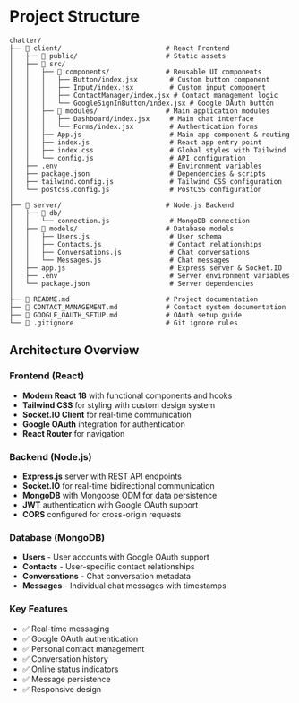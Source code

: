 # Project Structure

```
chatter/
├── 📁 client/                          # React Frontend
│   ├── 📁 public/                      # Static assets
│   ├── 📁 src/
│   │   ├── 📁 components/              # Reusable UI components
│   │   │   ├── Button/index.jsx        # Custom button component
│   │   │   ├── Input/index.jsx         # Custom input component
│   │   │   ├── ContactManager/index.jsx # Contact management logic
│   │   │   └── GoogleSignInButton/index.jsx # Google OAuth button
│   │   ├── 📁 modules/                 # Main application modules
│   │   │   ├── Dashboard/index.jsx     # Main chat interface
│   │   │   └── Forms/index.jsx         # Authentication forms
│   │   ├── App.js                      # Main app component & routing
│   │   ├── index.js                    # React app entry point
│   │   ├── index.css                   # Global styles with Tailwind
│   │   └── config.js                   # API configuration
│   ├── .env                            # Environment variables
│   ├── package.json                    # Dependencies & scripts
│   ├── tailwind.config.js              # Tailwind CSS configuration
│   └── postcss.config.js               # PostCSS configuration
│
├── 📁 server/                          # Node.js Backend
│   ├── 📁 db/
│   │   └── connection.js               # MongoDB connection
│   ├── 📁 models/                      # Database models
│   │   ├── Users.js                    # User schema
│   │   ├── Contacts.js                 # Contact relationships
│   │   ├── Conversations.js            # Chat conversations
│   │   └── Messages.js                 # Chat messages
│   ├── app.js                          # Express server & Socket.IO
│   ├── .env                            # Server environment variables
│   └── package.json                    # Server dependencies
│
├── 📄 README.md                        # Project documentation
├── 📄 CONTACT_MANAGEMENT.md            # Contact system documentation
├── 📄 GOOGLE_OAUTH_SETUP.md            # OAuth setup guide
└── 📄 .gitignore                       # Git ignore rules
```

## Architecture Overview

### Frontend (React)
- **Modern React 18** with functional components and hooks
- **Tailwind CSS** for styling with custom design system
- **Socket.IO Client** for real-time communication
- **Google OAuth** integration for authentication
- **React Router** for navigation

### Backend (Node.js)
- **Express.js** server with REST API endpoints
- **Socket.IO** for real-time bidirectional communication
- **MongoDB** with Mongoose ODM for data persistence
- **JWT** authentication with Google OAuth support
- **CORS** configured for cross-origin requests

### Database (MongoDB)
- **Users** - User accounts with Google OAuth support
- **Contacts** - User-specific contact relationships
- **Conversations** - Chat conversation metadata
- **Messages** - Individual chat messages with timestamps

### Key Features
- ✅ Real-time messaging
- ✅ Google OAuth authentication
- ✅ Personal contact management
- ✅ Conversation history
- ✅ Online status indicators
- ✅ Message persistence
- ✅ Responsive design
